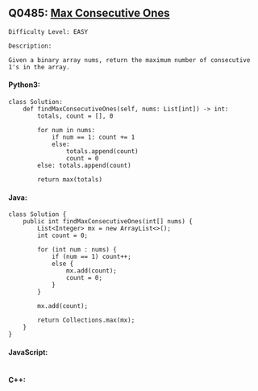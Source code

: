 ## Q0485: [Max Consecutive Ones](https://leetcode.com/problems/max-consecutive-ones/)

```
Difficulty Level: EASY
```

```
Description:

Given a binary array nums, return the maximum number of consecutive 1's in the array.
```

#### Python3:

```
class Solution:
    def findMaxConsecutiveOnes(self, nums: List[int]) -> int:
        totals, count = [], 0

        for num in nums:
            if num == 1: count += 1
            else:
                totals.append(count)
                count = 0
        else: totals.append(count)

        return max(totals)
```

#### Java:

```
class Solution {
    public int findMaxConsecutiveOnes(int[] nums) {
        List<Integer> mx = new ArrayList<>();
        int count = 0;

        for (int num : nums) {
            if (num == 1) count++;
            else {
                mx.add(count);
                count = 0;
            }
        }
        
        mx.add(count);

        return Collections.max(mx);
    }
}
```

#### JavaScript:

```

```

#### C++:

```

```